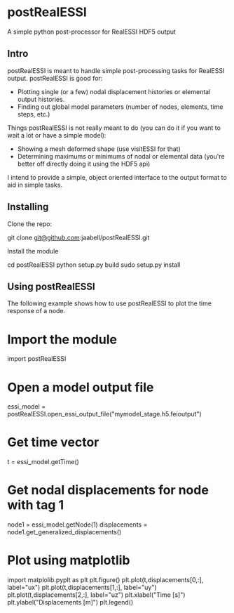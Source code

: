 # postRealESSI
A simple python post-processor for RealESSI HDF5 output

## Intro

postRealESSI is meant to handle simple post-processing tasks for RealESSI output. postRealESSI is good for:

* Plotting single (or a few) nodal displacement histories or elemental output histories.
* Finding out global model parameters (number of nodes, elements, time steps, etc.)

Things postRealESSI is not really meant to do (you can do it if you want to wait a lot or have a simple model):

* Showing a mesh deformed shape (use visitESSI for that)
* Determining maximums or minimums of nodal or elemental data (you're better off directly doing it using the HDF5 api)

I intend to provide a simple, object oriented interface to the output format to aid in simple tasks.

## Installing

Clone the repo:

   git clone git@github.com:jaabell/postRealESSI.git

Install the module

   cd postRealESSI
   python setup.py build
   sudo setup.py install
   
## Using postRealESSI

The following example shows how to use postRealESSI to plot the time response of a node.

   # Import the module
  import postRealESSI
  
  # Open a model output file
  essi_model = postRealESSI.open_essi_output_file("mymodel_stage.h5.feioutput")
  
  # Get time vector
  t = essi_model.getTime()
  
  # Get nodal displacements for node with tag 1
  node1 = essi_model.getNode(1)
  displacements = node1.get_generalized_displacements()
  
  # Plot using matplotlib
  import matplolib.pyplt as plt
  plt.figure()
  plt.plot(t,displacements[0,:], label="ux")
  plt.plot(t,displacements[1,:], label="uy")
  plt.plot(t,displacements[2,:], label="uz")
  plt.xlabel("Time [s]")
  plt.ylabel("Displacements [m]")
  plt.legend()
  
